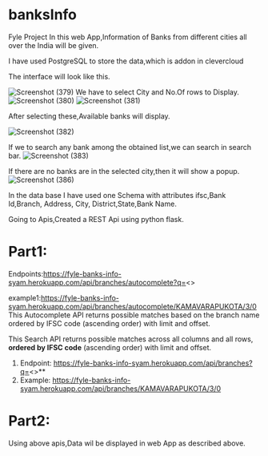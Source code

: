 # banksInfo
Fyle Project
In this web App,Information of Banks from different cities all over the India will be given.

I have used PostgreSQL to store the data,which is addon in clevercloud 

The interface will look like this.

![Screenshot (379)](https://user-images.githubusercontent.com/56387441/121132913-5b05a400-c84f-11eb-9e7c-412d6c4216bc.png)
We have to select City and No.Of rows to Display.
![Screenshot (380)](https://user-images.githubusercontent.com/56387441/121132969-69ec5680-c84f-11eb-9028-90a48d497379.png)
![Screenshot (381)](https://user-images.githubusercontent.com/56387441/121133021-7a043600-c84f-11eb-9176-0a4ab223e760.png)

After selecting these,Available banks will display.

![Screenshot (382)](https://user-images.githubusercontent.com/56387441/121133075-87212500-c84f-11eb-813e-9dfda0c678ab.png)

If we to search any bank among the obtained list,we can search in search bar.
![Screenshot (383)](https://user-images.githubusercontent.com/56387441/121133100-9011f680-c84f-11eb-81b8-11704a5c81bc.png)



If there are no banks are in the selected city,then it will show  a popup.
![Screenshot (386)](https://user-images.githubusercontent.com/56387441/121133192-acae2e80-c84f-11eb-9bcd-5f758ff0bea5.png)

In the data base I have used one Schema with attributes ifsc,Bank Id,Branch,	Address,	City,	District,State,Bank Name.

Going to Apis,Created a REST Api using python flask.

# Part1:
Endpoints:https://fyle-banks-info-syam.herokuapp.com/api/branches/autocomplete?q=<>

example1:https://fyle-banks-info-syam.herokuapp.com/api/branches/autocomplete/KAMAVARAPUKOTA/3/0
This Autocomplete API returns possible matches based on the branch name ordered by IFSC code (ascending order) with limit and offset.


This Search API returns possible matches across all columns and all rows, **ordered by IFSC code** (ascending order) with limit and offset.

1. Endpoint: https://fyle-banks-info-syam.herokuapp.com/api/branches?q=<>**
2. Example: https://fyle-banks-info-syam.herokuapp.com/api/branches/KAMAVARAPUKOTA/3/0

# Part2:
Using above apis,Data wil be displayed in web App as described above.

